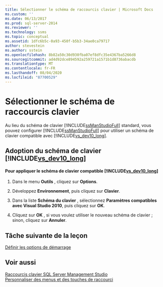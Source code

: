 ```yaml
---
title: Sélectionner le schéma de raccourcis clavier | Microsoft Docs
ms.custom: ''
ms.date: 06/13/2017
ms.prod: sql-server-2014
ms.reviewer: ''
ms.technology: ssms
ms.topic: conceptual
ms.assetid: 1dfc6b5c-0a93-450f-b5b3-34ae0ca79717
author: stevestein
ms.author: sstein
ms.openlocfilehash: 8b82a50c30d930fba07ef8dfc35e4367ba5266d8
ms.sourcegitcommit: ad4d92dce894592a259721a1571b1d8736abacdb
ms.translationtype: MT
ms.contentlocale: fr-FR
ms.lasthandoff: 08/04/2020
ms.locfileid: "87700529"
---
```

# <a name="select-the-keyboard-shortcut-scheme"></a>Sélectionner le schéma de raccourcis clavier
  Au lieu du schéma de clavier [!INCLUDE[ssManStudioFull](../../includes/ssmanstudiofull-md.md)] standard, vous pouvez configurer [!INCLUDE[ssManStudioFull](../../includes/ssmanstudiofull-md.md)] pour utiliser un schéma de clavier compatible avec [!INCLUDE[vs_dev10_long](../../includes/vs-dev10-long-md.md)].  
  
## <a name="changing-to-the-vs_dev10_long-keyboard-scheme"></a>Adoption du schéma de clavier [!INCLUDE[vs_dev10_long](../../includes/vs-dev10-long-md.md)]  
  
#### <a name="to-apply-vs_dev10_long-compatible-keyboard-scheme"></a>Pour appliquer le schéma de clavier compatible [!INCLUDE[vs_dev10_long](../../includes/vs-dev10-long-md.md)]  
  
1.  Dans le menu **Outils** , cliquez sur **Options**.  
  
2.  Développez **Environnement**, puis cliquez sur **Clavier**.  
  
3.  Dans la liste **Schéma du clavier** , sélectionnez **Paramètres compatibles avec Visual Studio 2010**, puis cliquez sur **OK**.  
  
4.  Cliquez sur **OK** , si vous voulez utiliser le nouveau schéma de clavier ; sinon, cliquez sur **Annuler**.  
  
## <a name="next-task-in-lesson"></a>Tâche suivante de la leçon  
 [Définir les options de démarrage](lesson-1-7-set-the-startup-options.md)  
  
## <a name="see-also"></a>Voir aussi  
 [Raccourcis clavier SQL Server Management Studio](../sql-server-management-studio-keyboard-shortcuts.md)   
 [Personnaliser des menus et des touches de raccourci](../customize-menus-and-shortcut-keys.md)  
  
  
